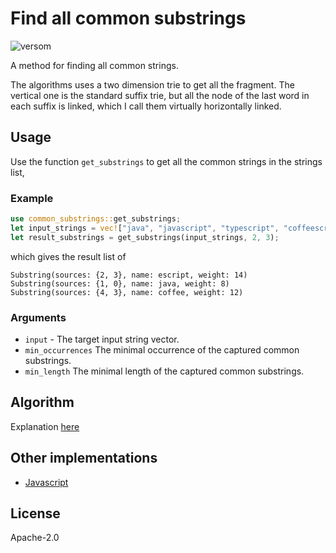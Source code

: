 # Find all common substrings

![versom](https://img.shields.io/crates/v/common_substrings)

A method for finding all common strings.

The algorithms uses a two dimension trie to get all the fragment. The vertical one is the standard suffix trie, but all the node of the last word in each suffix is linked, which I call them virtually horizontally linked.

## Usage

Use the function `get_substrings` to get all the common strings in the strings list,

### Example
```rust
use common_substrings::get_substrings;
let input_strings = vec!["java", "javascript", "typescript", "coffeescript", "coffee"];
let result_substrings = get_substrings(input_strings, 2, 3);
```

which gives the result list of 
```shell
Substring(sources: {2, 3}, name: escript, weight: 14)
Substring(sources: {1, 0}, name: java, weight: 8)
Substring(sources: {4, 3}, name: coffee, weight: 12)
```

### Arguments

* `input` - The target input string vector.
* `min_occurrences` The minimal occurrence of the captured common substrings.
* `min_length` The minimal length of the captured common substrings.

## Algorithm

Explanation [here](https://github.com/hanwencheng/gists/blob/master/find-all-common-substrings.md)

## Other implementations

* [Javascript](https://github.com/hanwencheng/CommonSubstrings)

## License
Apache-2.0

